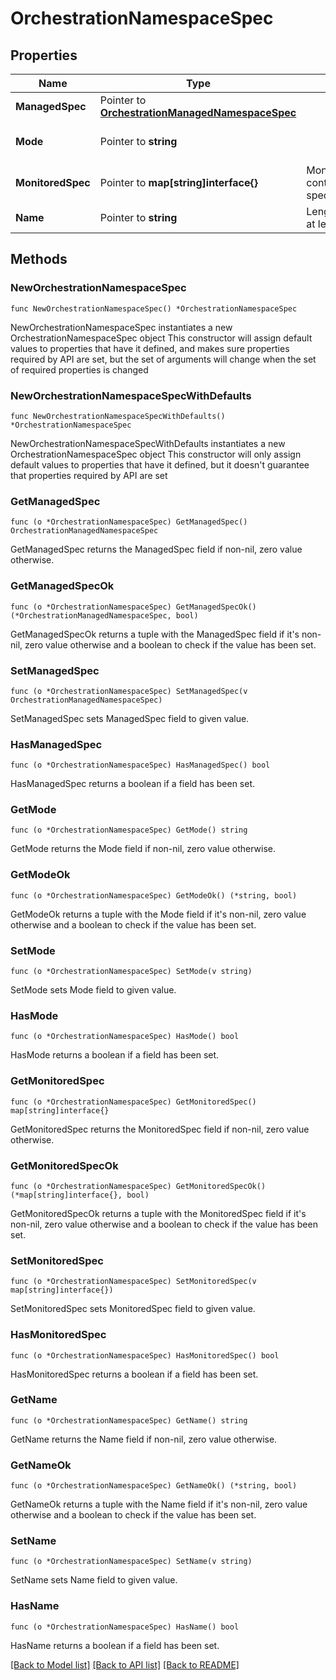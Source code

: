 # OrchestrationNamespaceSpec

## Properties

Name | Type | Description | Notes
------------ | ------------- | ------------- | -------------
**ManagedSpec** | Pointer to [**OrchestrationManagedNamespaceSpec**](orchestrationManagedNamespaceSpec.md) |  | [optional] 
**Mode** | Pointer to **string** |  | [optional] [default to "managed"]
**MonitoredSpec** | Pointer to **map[string]interface{}** | MonitoredNamespaceSpec contains namespace specific configuration. | [optional] 
**Name** | Pointer to **string** | Length of string should be at least 1. | [optional] 

## Methods

### NewOrchestrationNamespaceSpec

`func NewOrchestrationNamespaceSpec() *OrchestrationNamespaceSpec`

NewOrchestrationNamespaceSpec instantiates a new OrchestrationNamespaceSpec object
This constructor will assign default values to properties that have it defined,
and makes sure properties required by API are set, but the set of arguments
will change when the set of required properties is changed

### NewOrchestrationNamespaceSpecWithDefaults

`func NewOrchestrationNamespaceSpecWithDefaults() *OrchestrationNamespaceSpec`

NewOrchestrationNamespaceSpecWithDefaults instantiates a new OrchestrationNamespaceSpec object
This constructor will only assign default values to properties that have it defined,
but it doesn't guarantee that properties required by API are set

### GetManagedSpec

`func (o *OrchestrationNamespaceSpec) GetManagedSpec() OrchestrationManagedNamespaceSpec`

GetManagedSpec returns the ManagedSpec field if non-nil, zero value otherwise.

### GetManagedSpecOk

`func (o *OrchestrationNamespaceSpec) GetManagedSpecOk() (*OrchestrationManagedNamespaceSpec, bool)`

GetManagedSpecOk returns a tuple with the ManagedSpec field if it's non-nil, zero value otherwise
and a boolean to check if the value has been set.

### SetManagedSpec

`func (o *OrchestrationNamespaceSpec) SetManagedSpec(v OrchestrationManagedNamespaceSpec)`

SetManagedSpec sets ManagedSpec field to given value.

### HasManagedSpec

`func (o *OrchestrationNamespaceSpec) HasManagedSpec() bool`

HasManagedSpec returns a boolean if a field has been set.

### GetMode

`func (o *OrchestrationNamespaceSpec) GetMode() string`

GetMode returns the Mode field if non-nil, zero value otherwise.

### GetModeOk

`func (o *OrchestrationNamespaceSpec) GetModeOk() (*string, bool)`

GetModeOk returns a tuple with the Mode field if it's non-nil, zero value otherwise
and a boolean to check if the value has been set.

### SetMode

`func (o *OrchestrationNamespaceSpec) SetMode(v string)`

SetMode sets Mode field to given value.

### HasMode

`func (o *OrchestrationNamespaceSpec) HasMode() bool`

HasMode returns a boolean if a field has been set.

### GetMonitoredSpec

`func (o *OrchestrationNamespaceSpec) GetMonitoredSpec() map[string]interface{}`

GetMonitoredSpec returns the MonitoredSpec field if non-nil, zero value otherwise.

### GetMonitoredSpecOk

`func (o *OrchestrationNamespaceSpec) GetMonitoredSpecOk() (*map[string]interface{}, bool)`

GetMonitoredSpecOk returns a tuple with the MonitoredSpec field if it's non-nil, zero value otherwise
and a boolean to check if the value has been set.

### SetMonitoredSpec

`func (o *OrchestrationNamespaceSpec) SetMonitoredSpec(v map[string]interface{})`

SetMonitoredSpec sets MonitoredSpec field to given value.

### HasMonitoredSpec

`func (o *OrchestrationNamespaceSpec) HasMonitoredSpec() bool`

HasMonitoredSpec returns a boolean if a field has been set.

### GetName

`func (o *OrchestrationNamespaceSpec) GetName() string`

GetName returns the Name field if non-nil, zero value otherwise.

### GetNameOk

`func (o *OrchestrationNamespaceSpec) GetNameOk() (*string, bool)`

GetNameOk returns a tuple with the Name field if it's non-nil, zero value otherwise
and a boolean to check if the value has been set.

### SetName

`func (o *OrchestrationNamespaceSpec) SetName(v string)`

SetName sets Name field to given value.

### HasName

`func (o *OrchestrationNamespaceSpec) HasName() bool`

HasName returns a boolean if a field has been set.


[[Back to Model list]](../README.md#documentation-for-models) [[Back to API list]](../README.md#documentation-for-api-endpoints) [[Back to README]](../README.md)


